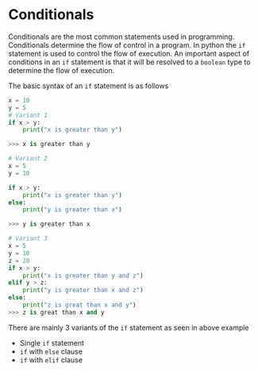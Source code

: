 # Conditionals

Conditionals are the most common statements used in programming. Conditionals determine the flow of control in a program. In python the `if` statement is used to control the flow of execution. An important aspect of conditions in an `if` statement is that it will be resolved to a `boolean` type to determine the flow of execution.

The basic syntax of an `if` statement is as follows

```python
x = 10
y = 5
# Variant 1
if x > y:
    print("x is greater than y")

>>> x is greater than y

# Variant 2
x = 5
y = 10

if x > y:
    print("x is greater than y")
else:
    print("y is greater than x")

>>> y is greater than x

# Variant 3
x = 5
y = 10
z = 20
if x > y:
    print("x is greater than y and z")
elif y > z:
    print("y is greater than x and z")
else:
    print("z is great than x and y")
>>> z is great than x and y
```

There are mainly 3 variants of the `if` statement as seen in above example

- Single `if` statement
- `if` with `else` clause
- `if` with `elif` clause
